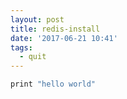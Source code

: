 ```yaml
---
layout: post
title: redis-install
date: '2017-06-21 10:41'
tags:
  - quit
---
```

```Java
print "hello world"


```
